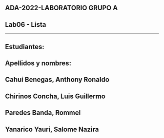 ## ADA-2022-LABORATORIO GRUPO A
## Lab06 - Lista
***
## Estudiantes: 
## Apellidos y nombres: 
## Cahui Benegas, Anthony Ronaldo
## Chirinos Concha, Luis Guillermo
## Paredes Banda, Rommel
## Yanarico Yauri, Salome Nazira


